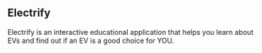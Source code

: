## Electrify

Electrify is an interactive educational application that helps you learn about EVs and find out if an EV is a good choice for YOU.